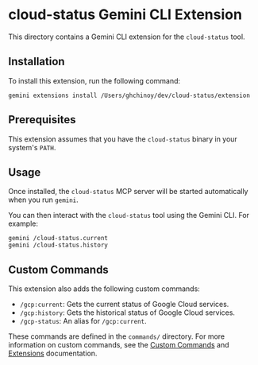# cloud-status Gemini CLI Extension

This directory contains a Gemini CLI extension for the `cloud-status` tool.

## Installation

To install this extension, run the following command:

```
gemini extensions install /Users/ghchinoy/dev/cloud-status/extension
```

## Prerequisites

This extension assumes that you have the `cloud-status` binary in your system's `PATH`.

## Usage

Once installed, the `cloud-status` MCP server will be started automatically when you run `gemini`.

You can then interact with the `cloud-status` tool using the Gemini CLI. For example:

```
gemini /cloud-status.current
gemini /cloud-status.history
```

## Custom Commands

This extension also adds the following custom commands:

*   `/gcp:current`: Gets the current status of Google Cloud services.
*   `/gcp:history`: Gets the historical status of Google Cloud services.
*   `/gcp-status`: An alias for `/gcp:current`.

These commands are defined in the `commands/` directory. For more information on custom commands, see the [Custom Commands](https://github.com/google-gemini/gemini-cli/blob/main/docs/cli/commands.md#custom-commands) and [Extensions](https://github.com/google-gemini/gemini-cli/blob/main/docs/extension.md) documentation.
